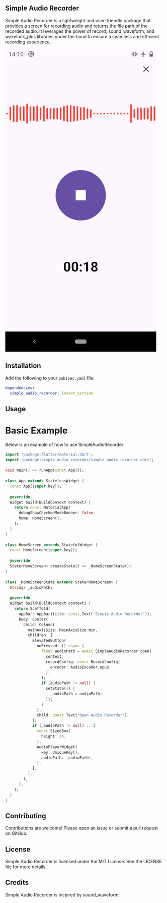 ## Simple Audio Recorder

Simple Audio Recorder is a lightweight and user-friendly package that provides a screen for recording audio and returns the file path of the recorded audio. It leverages the power of record, sound_waveform, and wakelock_plus libraries under the hood to ensure a seamless and efficient recording experience.

<img src = "https://raw.githubusercontent.com/rafaelmaia8384/simple_audio_recorder/main/assets/simple_audio_recorder.png" >

## Installation

Add the following to your `pubspec.yaml` file:

```yaml
dependencies:
  simple_audio_recorder: latest_version
```

## Usage

# Basic Example

Below is an example of how to use SimpleAudioRecorder:

```dart
import 'package:flutter/material.dart';
import 'package:simple_audio_recorder/simple_audio_recorder.dart';

void main() => runApp(const App());

class App extends StatelessWidget {
  const App({super.key});

  @override
  Widget build(BuildContext context) {
    return const MaterialApp(
      debugShowCheckedModeBanner: false,
      home: HomeScreen(),
    );
  }
}

class HomeScreen extends StatefulWidget {
  const HomeScreen({super.key});

  @override
  State<HomeScreen> createState() => _HomeScreenState();
}

class _HomeScreenState extends State<HomeScreen> {
  String? _audioPath;

  @override
  Widget build(BuildContext context) {
    return Scaffold(
      appBar: AppBar(title: const Text('Simple Audio Recorder')),
      body: Center(
        child: Column(
          mainAxisSize: MainAxisSize.min,
          children: [
            ElevatedButton(
              onPressed: () async {
                final audioPath = await SimpleAudioRecorder.open(
                  context,
                  recordConfig: const RecordConfig(
                    encoder: AudioEncoder.opus,
                  ),
                );
                if (audioPath != null) {
                  setState(() {
                    _audioPath = audioPath;
                  });
                }
              },
              child: const Text('Open Audio Recorder'),
            ),
            if (_audioPath != null) ...[
              const SizedBox(
                height: 24,
              ),
              AudioPlayerWidget(
                key: UniqueKey(),
                audioPath: _audioPath!,
              ),
            ],
          ],
        ),
      ),
    );
  }
}
```

## Contributing

Contributions are welcome! Please open an issue or submit a pull request on GitHub.

## License

Simple Audio Recorder is licensed under the MIT License. See the LICENSE file for more details.

## Credits

Simple Audio Recorder is inspired by sound_waveform.